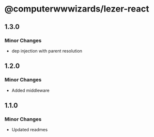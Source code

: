 # @computerwwwizards/lezer-react

## 1.3.0

### Minor Changes

- dep injection with parent resolution

## 1.2.0

### Minor Changes

- Added middleware

## 1.1.0

### Minor Changes

- Updated readmes
